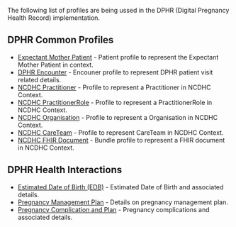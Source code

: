 <!-- profiles-dphr.md {% comment %}

{% endcomment %} -->
The following list of profiles are being ussed in the DPHR (Digital Pregnancy Health Record) implementation. 

## DPHR Common Profiles
* [Expectant Mother Patient](StructureDefinition-ncdhc-patient-expectant-mother.html) - Patient profile to represent the Expectant Mother Patient in context.
* [DPHR Encounter](StructureDefinition-ncdhc-encounter-dphr.html) - Encouner profile to represent DPHR patient visit related details.
* [NCDHC Practitioner](StructureDefinition-ncdhc-practitioner.html) - Profile to represent a Practitioner in NCDHC Context.
* [NCDHC PractitionerRole](StructureDefinition-ncdhc-practitioner-role.html) - Profile to represent a PractitionerRole in NCDHC Context.
* [NCDHC Organisation](StructureDefinition-ncdhc-organisation.html) - Profile to represent a Organisation in NCDHC Context.
* [NCDHC CareTeam](StructureDefinition-ncdhc-care-team.html) - Profile to represent CareTeam in NCDHC Context.
* [NCDHC FHIR Document](StructureDefinition-ncdhc-bundle-document.html) - Bundle profile to represent a FHIR document in NCDHC Context.

## DPHR Health Interactions
* [Estimated Date of Birth (EDB)](StructureDefinition-ncdhc-bundle-edb-document.html) - Estimated Date of Birth and associated details.
* [Pregnancy Management Plan](StructureDefinition-ncdhc-bundle-preg-management-plan-document.html) - Details on pregnancy management plan.
* [Pregnancy Complication and Plan](StructureDefinition-ncdhc-bundle-preg-issues-plan-document.html) - Pregnancy complications and associated details.